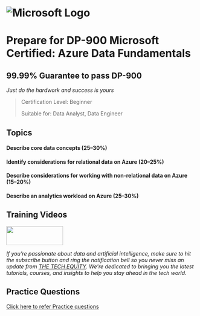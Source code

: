# ![Microsoft Logo](https://github.com/contact-skr07/dp-900/assets/169388680/bd31727d-6399-47ca-9259-0ef795a4dbb5) 

# Prepare for DP-900 Microsoft Certified: Azure Data Fundamentals

## 99.99% Guarantee to pass DP-900
_Just do the hardwork and success is yours_

> Certification Level: Beginner
>
> Suitable for: Data Analyst, Data Engineer

## Topics

#### Describe core data concepts (25–30%)

#### Identify considerations for relational data on Azure (20–25%)

#### Describe considerations for working with non-relational data on Azure (15–20%)

#### Describe an analytics workload on Azure (25–30%)

## Training Videos

<img src="https://github.com/contact-skr07/dp-900/assets/169388680/e88d9971-1cef-4e8a-8423-3ad7639cde42" width="150" height="50">

_If you’re passionate about data and artificial intelligence, make sure to hit the subscribe button and ring the notification bell so you never miss an update from [THE TECH EQUITY](https://www.youtube.com/@THETECHEQUITY). We're dedicated to bringing you the latest tutorials, courses, and insights to help you stay ahead in the tech world._

## Practice Questions

 [Click here to refer Practice questions](https://github.com/contact-skr07/dp-900/blob/368bb93d4228929f4f1779df814b3fa9dd4c79ed/Practice%20Questions/Readme.md)
